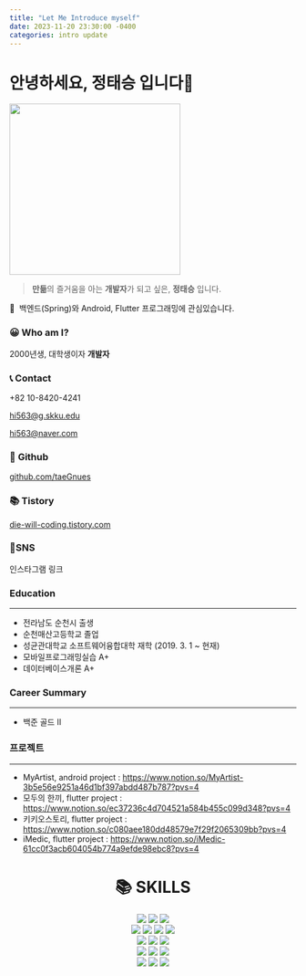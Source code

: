 ```yaml
---
title: "Let Me Introduce myself"
date: 2023-11-20 23:30:00 -0400
categories: intro update
---
```

# 안녕하세요, 정태승 입니다👋
<img src="https://github.com/taeGnues/taeGnues.github.io/assets/112752089/c02f4922-4c8f-4a00-8ae3-70005a103bef" width="300"/>


> **만듦**의 즐거움을 아는 **개발자**가 되고 싶은, **정태승** 입니다.
> 

 📌  백엔드(Spring)와 Android, Flutter 프로그래밍에 관심있습니다.

### 😀 Who am I?

2000년생, 대학생이자 **개발자**

### 📞 Contact

+82 10-8420-4241

hi563@g.skku.edu

hi563@naver.com

### 🧐 **Github**

[github.com/taeGnues](http://github.com/taeGnues)

### 📚 Tistory

[die-will-coding.tistory.com](http://die-will-coding.tistory.com/)

### 📱SNS

인스타그램 링크

### Education
---
 - 전라남도 순천시 출생
 - 순천매산고등학교 졸업
 - 성균관대학교 소프트웨어융합대학 재학 (2019. 3. 1 ~ 현재)
 - 모바일프로그래밍실습 A+
 - 데이터베이스개론 A+

### Career Summary
---
 - 백준 골드 II

### 프로젝트

---

 - MyArtist, android project : https://www.notion.so/MyArtist-3b5e56e9251a46d1bf397abdd487b787?pvs=4
 - 모두의 한끼, flutter project : https://www.notion.so/ec37236c4d704521a584b455c099d348?pvs=4 
 - 키키오스토리, flutter project : https://www.notion.so/c080aee180dd48579e7f29f2065309bb?pvs=4
 - iMedic, flutter project : https://www.notion.so/iMedic-61cc0f3acb604054b774a9efde98ebc8?pvs=4


<div align=center><h1>📚 SKILLS</h1></div>
<div align=center> 
  <img src="https://img.shields.io/badge/java-007396?style=for-the-badge&logo=java&logoColor=white"> 
  <img src="https://img.shields.io/badge/c++-00599C?style=for-the-badge&logo=c%2B%2B&logoColor=white">
  <img src="https://img.shields.io/badge/python-3776AB?style=for-the-badge&logo=python&logoColor=white"> 
  <br>
  
  <img src="https://img.shields.io/badge/html5-E34F26?style=for-the-badge&logo=html5&logoColor=white"> 
  <img src="https://img.shields.io/badge/css-1572B6?style=for-the-badge&logo=css3&logoColor=white"> 
  <img src="https://img.shields.io/badge/javascript-F7DF1E?style=for-the-badge&logo=javascript&logoColor=black"> 
  <img src="https://img.shields.io/badge/jquery-0769AD?style=for-the-badge&logo=jquery&logoColor=white">
  <br>
  
  <img src="https://img.shields.io/badge/oracle-F80000?style=for-the-badge&logo=oracle&logoColor=white"> 
  <img src="https://img.shields.io/badge/mysql-4479A1?style=for-the-badge&logo=mysql&logoColor=white"> 
  <img src="https://img.shields.io/badge/firebase-FFCA28?style=for-the-badge&logo=firebase&logoColor=white">
  <br>
  
  <img src="https://img.shields.io/badge/spring-6DB33F?style=for-the-badge&logo=spring&logoColor=white">  
  <img src="https://img.shields.io/badge/fastapi-000000?style=for-the-badge&logo=fastapi&logoColor=white">
  <img src="https://img.shields.io/badge/flutter-02569B?style=for-the-badge&logo=flutter&logoColor=white">
  <br>

  <img src="https://img.shields.io/badge/amazonaws-232F3E?style=for-the-badge&logo=amazonaws&logoColor=white"> 
  <img src="https://img.shields.io/badge/github-181717?style=for-the-badge&logo=github&logoColor=white">
  <img src="https://img.shields.io/badge/git-F05032?style=for-the-badge&logo=git&logoColor=white">
  <br>
</div>
